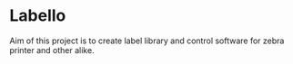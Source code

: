 # Labello

Aim of this project is to create label library and control software for zebra printer and other alike.


